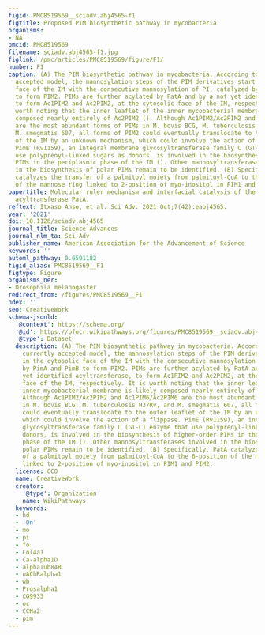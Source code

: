 ```yaml
---
figid: PMC8519569__sciadv.abj4565-f1
figtitle: Proposed PIM biosynthetic pathway in mycobacteria
organisms:
- NA
pmcid: PMC8519569
filename: sciadv.abj4565-f1.jpg
figlink: /pmc/articles/PMC8519569/figure/F1/
number: F1
caption: (A) The PIM biosynthetic pathway in mycobacteria. According to the currently
  accepted model, the mannosylation steps of the PIM derivatives start in the cytosolic
  face of the IM with the consecutive mannosylation of PI, catalyzed by PimA and PimB
  to form PIM2. PIMs are further acylated by PatA and by a not yet identified acyltransferase,
  to form Ac1PIM2 and Ac2PIM2, at the cytosolic face of the IM, respectively. It is
  worth noting that the inner leaflet of the inner mycobacterial membrane is likely
  composed nearly entirely of Ac2PIM2 (). Although Ac1PIM2/Ac2PIM2 and Ac1PIM6/Ac2PIM6
  are the most abundant forms of PIMs in M. bovis BCG, M. tuberculosis H37Rv, and
  M. smegmatis 607, all forms of PIM2 could eventually translocate to the outer leaflet
  of the IM by an unknown mechanism, which could involve the action of a flippase.
  PimE (Rv1159), an integral membrane glycosyltransferase family C (GT-C) enzyme that
  use polyprenyl-linked sugars as donors, is involved in the biosynthesis of higher-order
  PIMs in the periplasmic phase of the IM (). Other mannosyltransferases involved
  in the biosynthesis of polar PIMs remain to be identified. (B) Specifically, PatA
  catalyzes the transfer of a palmitoyl moiety from palmitoyl-CoA to the 6-position
  of the mannose ring linked to 2-position of myo-inositol in PIM1 and PIM2.
papertitle: Molecular ruler mechanism and interfacial catalysis of the integral membrane
  acyltransferase PatA.
reftext: Itxaso Anso, et al. Sci Adv. 2021 Oct;7(42):eabj4565.
year: '2021'
doi: 10.1126/sciadv.abj4565
journal_title: Science Advances
journal_nlm_ta: Sci Adv
publisher_name: American Association for the Advancement of Science
keywords: ''
automl_pathway: 0.6501182
figid_alias: PMC8519569__F1
figtype: Figure
organisms_ner:
- Drosophila melanogaster
redirect_from: /figures/PMC8519569__F1
ndex: ''
seo: CreativeWork
schema-jsonld:
  '@context': https://schema.org/
  '@id': https://pfocr.wikipathways.org/figures/PMC8519569__sciadv.abj4565-f1.html
  '@type': Dataset
  description: (A) The PIM biosynthetic pathway in mycobacteria. According to the
    currently accepted model, the mannosylation steps of the PIM derivatives start
    in the cytosolic face of the IM with the consecutive mannosylation of PI, catalyzed
    by PimA and PimB to form PIM2. PIMs are further acylated by PatA and by a not
    yet identified acyltransferase, to form Ac1PIM2 and Ac2PIM2, at the cytosolic
    face of the IM, respectively. It is worth noting that the inner leaflet of the
    inner mycobacterial membrane is likely composed nearly entirely of Ac2PIM2 ().
    Although Ac1PIM2/Ac2PIM2 and Ac1PIM6/Ac2PIM6 are the most abundant forms of PIMs
    in M. bovis BCG, M. tuberculosis H37Rv, and M. smegmatis 607, all forms of PIM2
    could eventually translocate to the outer leaflet of the IM by an unknown mechanism,
    which could involve the action of a flippase. PimE (Rv1159), an integral membrane
    glycosyltransferase family C (GT-C) enzyme that use polyprenyl-linked sugars as
    donors, is involved in the biosynthesis of higher-order PIMs in the periplasmic
    phase of the IM (). Other mannosyltransferases involved in the biosynthesis of
    polar PIMs remain to be identified. (B) Specifically, PatA catalyzes the transfer
    of a palmitoyl moiety from palmitoyl-CoA to the 6-position of the mannose ring
    linked to 2-position of myo-inositol in PIM1 and PIM2.
  license: CC0
  name: CreativeWork
  creator:
    '@type': Organization
    name: WikiPathways
  keywords:
  - hd
  - 'On'
  - mo
  - pi
  - fo
  - Col4a1
  - Ca-alpha1D
  - alphaTub84B
  - nAChRalpha1
  - wb
  - Prosalpha1
  - CG9933
  - oc
  - CCHa2
  - pim
---
```

